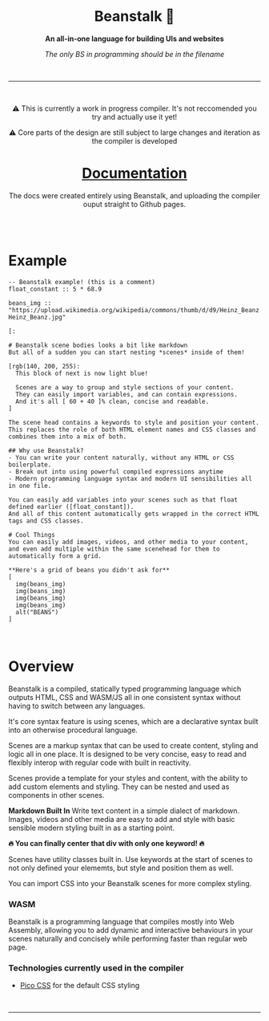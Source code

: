 <div align="center">

  <h1>Beanstalk 🌱</h1>

  <p>
    <strong>An all-in-one language for building UIs and websites</strong>
  </p>

  *The only BS in programming should be in the filename*

  <br>

  ---
  <br>
  <p>⚠️ This is currently a work in progress compiler. It's not reccomended you try and actually use it yet!</p>
  <p>⚠️ Core parts of the design are still subject to large changes and iteration as the compiler is developed</p>

  <h1>
    <a href="https://h3licopter.github.io/beanstalk">
      Documentation
    </a>
  </h1>
  <p>The docs were created entirely using Beanstalk, and uploading the compiler ouput straight to Github pages.</p>

</div>
<br>
<br>

# Example

    -- Beanstalk example! (this is a comment)
    float_constant :: 5 * 68.9

    beans_img :: "https://upload.wikimedia.org/wikipedia/commons/thumb/d/d9/Heinz_Beanz.jpg/2560px-Heinz_Beanz.jpg"

    [:
    
    # Beanstalk scene bodies looks a bit like markdown
    But all of a sudden you can start nesting *scenes* inside of them!

    [rgb(140, 200, 255): 
      This block of next is now light blue!
      
      Scenes are a way to group and style sections of your content. 
      They can easily import variables, and can contain expressions. 
      And it's all [ 60 + 40 ]% clean, concise and readable.
    ]

    The scene head contains a keywords to style and position your content. This replaces the role of both HTML element names and CSS classes and combines them into a mix of both.

    ## Why use Beanstalk?
    - You can write your content naturally, without any HTML or CSS boilerplate.
    - Break out into using powerful compiled expressions anytime
    - Modern programming language syntax and modern UI sensibilities all in one file.

    You can easily add variables into your scenes such as that float defined earlier ([float_constant]). 
    And all of this content automatically gets wrapped in the correct HTML tags and CSS classes.

    # Cool Things
    You can easily add images, videos, and other media to your content,
    and even add multiple within the same scenehead for them to automatically form a grid.

    **Here's a grid of beans you didn't ask for**
    [
      img(beans_img)
      img(beans_img)
      img(beans_img)
      img(beans_img) 
      alt("BEANS")
    ]

<br>

# Overview
Beanstalk is a compiled, statically typed programming language which outputs HTML, CSS and WASM/JS all in one consistent syntax without having to switch between any languages. 

It's core syntax feature is using scenes, which are a declarative syntax built into an otherwise procedural language.

Scenes are a markup syntax that can be used to create content, styling and logic all in one place. It is designed to be very concise, easy to read and flexibly interop with regular code with built in reactivity.

Scenes provide a template for your styles and content, with the ability to add custom elements and styling.
They can be nested and used as components in other scenes.

**Markdown Built In**
Write text content in a simple dialect of markdown. Images, videos and other media are easy to add and style with basic sensible modern styling built in as a starting point.

**🔥 You can finally center that div with only one keyword! 🔥**

Scenes have utility classes built in. Use keywords at the start of scenes to not only defined your elememts, but style and position them as well.

You can import CSS into your Beanstalk scenes for more complex styling.

### WASM
Beanstalk is a programming language that compiles mostly into Web Assembly, allowing you to add dynamic and interactive behaviours in your scenes naturally and concisely while performing faster than regular web page.

### Technologies currently used in the compiler
- [Pico CSS](https://picocss.com/) for the default CSS styling

<br>

---